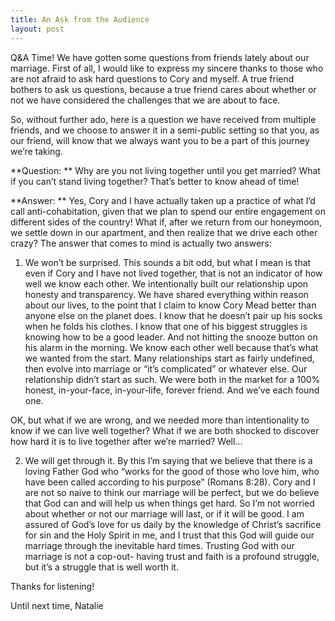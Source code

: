 ```yaml
---
title: An Ask from the Audience
layout: post
---
```


Q&A Time!  We have gotten some questions from friends lately about our marriage.  First of all, I would like to express my sincere thanks to those who are not afraid to ask hard questions to Cory and myself.  A true friend bothers to ask us questions, because a true friend cares about whether or not we have considered the challenges that we are about to face.  

So, without further ado, here is a question we have received from multiple friends, and we choose to answer it in a semi-public setting so that you, as our friend, will know that we always want you to be a part of this journey we’re taking.

**Question: **
Why are you not living together until you get married?  What if you can’t stand living together?  That’s better to know ahead of time!

**Answer: **
Yes, Cory and I have actually taken up a practice of what I’d call anti-cohabitation, given that we plan to spend our entire engagement on different sides of the country!  What if, after we return from our honeymoon, we settle down in our apartment, and then realize that we drive each other crazy?  The answer that comes to mind is actually two answers:

1) We won’t be surprised.  This sounds a bit odd, but what I mean is that even if Cory and I have not lived together, that is not an indicator of how well we know each other.  We intentionally built our relationship upon honesty and transparency.  We have shared everything within reason about our lives, to the point that I claim to know Cory Mead better than anyone else on the planet does.  I know that he doesn’t pair up his socks when he folds his clothes.  I know that one of his biggest struggles is knowing how to be a good leader.  And not hitting the snooze button on his alarm in the morning.  We know each other well because that’s what we wanted from the start.  Many relationships start as fairly undefined, then evolve into marriage or “it’s complicated” or whatever else.  Our relationship didn’t start as such. We were both in the market for a 100% honest, in-your-face, in-your-life, forever friend.  And we’ve each found one.

OK, but what if we are wrong, and we needed more than intentionality to know if we can live well together?  What if we are both shocked to discover how hard it is to live together after we’re married?  Well...

2) We will get through it.   By this I’m saying that we believe that there is a loving Father God who “works for the good of those who love him, who have been called according to his purpose” (Romans 8:28).     Cory and I are not so naive to think our marriage will be perfect, but we do believe that God can and will help us when things get hard.  So I’m not worried about whether or not our marriage will last, or if it will be good.  I am assured of God’s love for us daily by the knowledge of Christ’s sacrifice for sin and the Holy Spirit in me, and I trust that this God will guide our marriage through the inevitable hard times.  Trusting God with our marriage is not a cop-out-  having trust and faith is a profound struggle, but it’s a struggle that is well worth it.

Thanks for listening!  

Until next time,
Natalie
